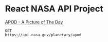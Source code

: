 # React NASA API Project

[APOD - A Picture of The Day](https://api.nasa.gov/)

```
GET
https://api.nasa.gov/planetary/apod
```

